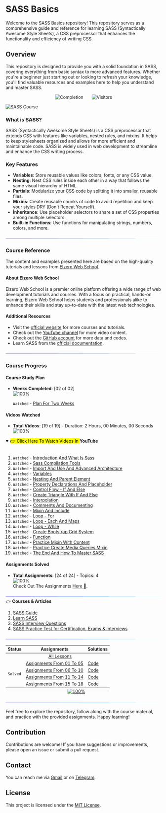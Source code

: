 # SASS Basics

Welcome to the SASS Basics repository! This repository serves as a comprehensive guide and reference for learning SASS (Syntactically Awesome Style Sheets), a CSS preprocessor that enhances the functionality and efficiency of writing CSS.

## Overview

This repository is designed to provide you with a solid foundation in SASS, covering everything from basic syntax to more advanced features. Whether you're a beginner just starting out or looking to refresh your knowledge, you'll find valuable resources and examples here to help you understand and master SASS.

<p align="center">
    <img src="https://img.shields.io/badge/Completion-100%25-blue" alt="Completion">&nbsp;&nbsp;&nbsp;&nbsp;&nbsp;&nbsp;
    <img src="https://visitor-badge.laobi.icu/badge?page_id=AllamF5J/SASS_Course" alt="Visitors"/>
</p>

![SASS Course](https://i.ibb.co/GxHhcwG/lg9jjgv3nj383ykkjxew.jpg)

### What is SASS?

SASS (Syntactically Awesome Style Sheets) is a CSS preprocessor that extends CSS with features like variables, nested rules, and mixins. It helps to keep stylesheets organized and allows for more efficient and maintainable code. SASS is widely used in web development to streamline and enhance the CSS writing process.

### Key Features

- **Variables**: Store reusable values like colors, fonts, or any CSS value.
- **Nesting**: Nest CSS rules inside each other in a way that follows the same visual hierarchy of HTML.
- **Partials**: Modularize your CSS code by splitting it into smaller, reusable files.
- **Mixins**: Create reusable chunks of code to avoid repetition and keep your styles DRY (Don't Repeat Yourself).
- **Inheritance**: Use placeholder selectors to share a set of CSS properties among multiple selectors.
- **Built-in Functions**: Use functions for manipulating strings, numbers, colors, and more.

<img src="https://github.com/AllamF5J/AllamF5J/blob/main/images/neon.gif">

### Course Reference

The content and examples presented here are based on the high-quality tutorials and lessons from [Elzero Web School](https://elzero.org).

#### About Elzero Web School

Elzero Web School is a premier online platform offering a wide range of web development tutorials and courses. With a focus on practical, hands-on learning, Elzero Web School helps students and professionals alike to enhance their skills and stay up-to-date with the latest web technologies.

#### Additional Resources

- Visit the [official website](https://elzero.org) for more courses and tutorials.
- Check out the [YouTube channel](https://www.youtube.com/@ElzeroWebSchool) for more video content.
- Check out the [GitHub account](https://github.com/ElzeroWebSchool) for more data and codes.
- Learn SASS from the [official documentation](https://sass-lang.com/documentation).

<img src="https://github.com/AllamF5J/AllamF5J/blob/main/images/neon.gif">

### Course Progress

#### Course Study Plan
- **Weeks Completed**: [02 of 02]  
  ![100%](https://progress-bar.dev/100/?title=Done)

  `Watched` - [Plan For Two Weeks](https://elzero.org/study/sass-2021-study-plan/)

#### Videos Watched
- **Total Videos**: [19 of 19] - Duration: 2 Hours, 00 Minutes, 00 Seconds  
  ![100%](https://progress-bar.dev/100/?title=Watched)  

<details open>
  <br>
    <summary><mark><span>👉</span> Click Here To Watch Videos In </mark><strong>YouTube</strong></summary>

  1. `Watched` - [Introduction And What Is Sass](https://www.youtube.com/watch?v=Di_RlcpkpN4)
  2. `Watched` - [Sass Compilation Tools](https://www.youtube.com/watch?v=b7s9ePPm9Fg)
  3. `Watched` - [Import And Use And Advanced Architecture](https://www.youtube.com/watch?v=iDulsq5FYt4)
  4. `Watched` - [Variables](https://www.youtube.com/watch?v=FANYQWDNUhE)
  5. `Watched` - [Nesting And Parent Element](https://www.youtube.com/watch?v=bpfpoooqQcM)
  6. `Watched` - [Property Declarations And Placeholder](https://www.youtube.com/watch?v=qtjcN1nnln4)
  7. `Watched` - [Control Flow - If And Else](https://www.youtube.com/watch?v=uq7RQmaFQFc)
  8. `Watched` - [Create Triangle With If And Else](https://www.youtube.com/watch?v=8OEJRjwoNwg)
  9. `Watched` - [Interpolation](https://www.youtube.com/watch?v=jiheVm_JvN4)
  10. `Watched` - [Comments And Documenting](https://www.youtube.com/watch?v=2yAA1YbF8IA)
  11. `Watched` - [Mixin And Include](https://www.youtube.com/watch?v=aUmLt6fz8GQ)
  12. `Watched` - [Loop - For](https://www.youtube.com/watch?v=H7QHTpgmNlM&t=145s)
  13. `Watched` - [Loop - Each And Maps](https://www.youtube.com/watch?v=lou2rLOIHr0)
  14. `Watched` - [Loop - While](https://www.youtube.com/watch?v=X2jzWwmy3S4)
  15. `Watched` - [Create Bootstrap Grid System](https://www.youtube.com/watch?v=ZD262gzOeok)
  16. `Watched` - [Function](https://www.youtube.com/watch?v=6ifupgr0vB8)
  17. `Watched` - [Practice Mixin With Content](https://www.youtube.com/watch?v=-_UbIg1VyM0)
  18. `Watched` - [Practice Create Media Queries Mixin](https://www.youtube.com/watch?v=ynZabsx9k20)
  19. `Watched` - [The End And How To Master SASS](https://www.youtube.com/watch?v=KxIEyYQw4oI)

</details>

#### Assignments Solved
- **Total Assignments**: [24 of 24] - Topics: 4  
  ![100%](https://progress-bar.dev/100/?title=Solved)  
  Check Out The Assignments [Here 🤏](https://elzero.org/category/assignments/sass-assignments/).

<img src="https://github.com/AllamF5J/AllamF5J/blob/main/images/neon.gif">

<summary><span>👉</span> <strong>Courses & Articles</strong></summary>
  <ol>
    <li><a href="https://sass-lang.com/guide">SASS Guide</a></li>
    <li><a href="https://web.dev/learn/sass/">Learn SASS</a></li>
    <li><a href="https://www.interviewbit.com/sass-interview-questions/">SASS Interview Questions</a></li>
    <li><a href="https://www.udemy.com/course/sass-practice-test-for-certification-exams-interviews/">SASS Practice Test for Certification, Exams & Interviews</a></li>
  </ol>
</details>

<img src="https://github.com/AllamF5J/AllamF5J/blob/main/images/neon.gif">

<table border="0" cellpadding="0" cellspacing="0">
  <thead>
    <tr>
      <th>Status</th>
      <th>Assignments</th>
      <th>Solutions</th>
    </tr>
  </thead>
  <tbody>
    <tr>
      <td colspan="3">
        &nbsp;&nbsp;&nbsp;&nbsp;&nbsp;&nbsp;&nbsp;&nbsp;&nbsp;&nbsp;&nbsp;&nbsp;&nbsp;&nbsp;&nbsp;&nbsp;&nbsp;
        &nbsp;&nbsp;&nbsp;&nbsp;&nbsp;&nbsp;&nbsp;&nbsp;&nbsp;&nbsp;&nbsp;&nbsp;&nbsp;&nbsp;&nbsp;&nbsp;
      <a href="https://github.com/AllamF5J/SASS_Course/tree/main/0%20-%20Lessons">All Lessons</a></td>
    </tr>
    <tr>
      <td rowspan="9"><code>Solved</code></td>
      <td><a href="https://elzero.org/sass-2021-assignments-lesson-1-to-6/">Assignments From 01 To 05</a></td>
      <td><a href="https://github.com/AllamF5J/SASS_Course/tree/main/1%20-%20Nesting%2C%20Variables%2001%20~%2006">Code</a></td>
    </tr>
    <tr>
      <td><a href="https://elzero.org/sass-2021-assignments-lesson-7-to-10/">Assignments From 06 To 10</a></td>
      <td><a href="https://github.com/AllamF5J/SASS_Course/tree/main/2%20-%20Control%20Flow%2C%20Interpolation%2007%20~%2010">Code</a></td>
    </tr>
    <tr>
      <td><a href="https://elzero.org/sass-2021-assignments-lesson-11-to-15/">Assignments From 11 To 14</a></td>
      <td><a href="https://github.com/AllamF5J/SASS_Course/tree/main/3%20-%20Mixin%2C%20Loop%2011%20~%2015">Code</a></td>
    </tr>
    <tr>
      <td><a href="https://elzero.org/sass-2021-assignments-lesson-16-to-19/">Assignments From 15 To 18</a></td>
      <td><a href="https://github.com/AllamF5J/SASS_Course/tree/main/4%20-%20Function%2016%20~%2019">Code</a></td>
    </tr>
  </tbody>
  <tfoot>
    <tr>
      <td colspan="3" style="text-align: center;">
          &nbsp;&nbsp;&nbsp;&nbsp;&nbsp;&nbsp;&nbsp;&nbsp;&nbsp;&nbsp;&nbsp;&nbsp;&nbsp;&nbsp;&nbsp;
          &nbsp;&nbsp;&nbsp;&nbsp;&nbsp;&nbsp;&nbsp;&nbsp;&nbsp;&nbsp;&nbsp;&nbsp;&nbsp;&nbsp;&nbsp;
        <a href="https://progress-bar.dev/100/?title=Done">
          <img src="https://progress-bar.dev/100/?title=Done" alt="100%">
        </a>
      </td>
    </tr>
  </tfoot>
</table>

<img src="https://github.com/AllamF5J/AllamF5J/blob/main/images/neon.gif">
  
Feel free to explore the repository, follow along with the course material, and practice with the provided assignments. Happy learning!

## Contribution
Contributions are welcome! If you have suggestions or improvements, please open an issue or submit a pull request.

## Contact
You can reach me via [Gmail](mailto:lamahmd122@gmail.com) or on [Telegram](http://t.me/GziXnine).

## License
This project is licensed under the [MIT License](LICENSE).
